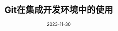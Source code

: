 ---
title:  Git在集成开发环境中的使用
date: 2023-11-30
tags: git教程
categories:  [Git, Git集成开发环境中的使用]
cover: /images/bg1.png
---